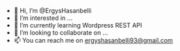- 👋 Hi, I’m @ErgysHasanbelli
- 👀 I’m interested in ...
- 🌱 I’m currently learning Wordpress REST API
- 💞️ I’m looking to collaborate on ...
- 📫 You can reach me on ergyshasanbelli93@gmail.com

<!---
ErgysHasanbelli/ErgysHasanbelli is a ✨ special ✨ repository because its `README.md` (this file) appears on your GitHub profile.
You can click the Preview link to take a look at your changes.
--->
